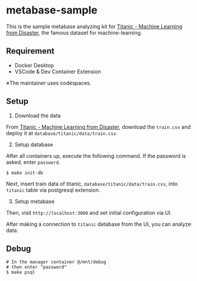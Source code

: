 # metabase-sample

This is the sample metabase analyzing kit for [Titanic - Machine Learning from Disaster](https://www.kaggle.com/competitions/titanic/overview), the famous dataset for machine-learning.

## Requirement
- Docker Desktop
- VSCode & Dev Container Extension

※The maintainer uses codespaces.

## Setup
1. Download the data

From [Titanic - Machine Learning from Disaster](https://www.kaggle.com/competitions/titanic/overview), download the `train.csv` and deploy it at `database/titanic/data/train.csv`.

2. Setup database

After all containers up, execute the following command.
If the password is asked, enter `password`.
```
$ make init-db
```
Next, insert train data of titanic, `database/titanic/data/train.csv`, into `titanic` table via postgresql extension.

3. Setup metabase

Then, visit `http://localhost:3000` and set initial configuration via UI.

After making a connection to `titanic` database from the UI, you can analyze data.

## Debug
```
# In the manager container @/mnt/debug
# then enter "password"
$ make psql
```
